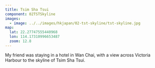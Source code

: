 ```yaml
---
title: Tsim Sha Tsui
component: 02TSTSkyline
images:
  - image: ../../images/hkjapan/02-tst-skyline/tst-skyline.jpg
map:
  lat: 22.27747555440968
  lon: 114.17310996653487
  zoom: 12.8
---
```


My friend was staying in a hotel in Wan Chai, with a view across Victoria Harbour to the skyline of Tsim Sha Tsui.